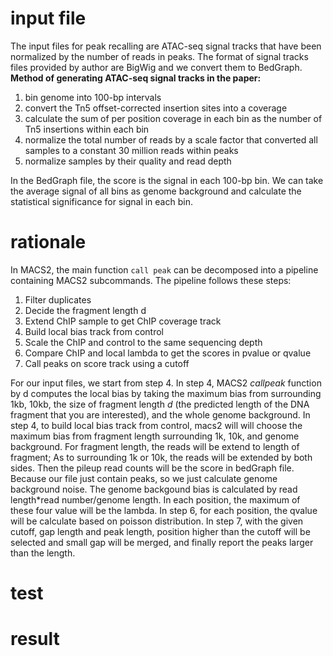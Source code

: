# input file
The input files for peak recalling are ATAC-seq signal tracks that have been normalized by the number of reads in peaks. The format of signal tracks files provided by author are BigWig and we convert them to BedGraph.
**Method of generating ATAC-seq signal tracks in the paper:**
 1. bin genome into 100-bp intervals
 2. convert the Tn5 offset-corrected insertion sites into a coverage
 3. calculate the sum of per position coverage in each bin as the number of Tn5 insertions within each bin
 4. normalize the total number of reads by a scale factor that converted all samples to a constant 30 million reads within peaks
 5. normalize samples by their quality and read depth

In the BedGraph file, the score is the signal in each 100-bp bin. We can take the average signal of all bins as genome background and calculate the statistical significance for signal in each bin.

# rationale
In MACS2, the main function `call peak` can be decomposed into a pipeline containing MACS2 subcommands. The pipeline follows these steps: 
1. Filter duplicates
2. Decide the fragment length d
3. Extend ChIP sample to get ChIP coverage track
4. Build local bias track from control
5. Scale the ChIP and control to the same sequencing depth
6. Compare ChIP and local lambda to get the scores in pvalue or qvalue
7. Call peaks on score track using a cutoff

For our input files, we start from step 4.
In step 4, MACS2 _callpeak_ function by d computes the local bias by taking the maximum bias from surrounding 1kb, 10kb, the size of fragment length _d_ (the predicted length of the DNA fragment that you are interested), and the whole genome background.
In step 4, to build local bias track from control, macs2 will will choose the maximum bias from fragment length surrounding 1k, 10k, and genome background. For fragment length, the reads will be extend to length of fragment; As to surrounding 1k or 10k, the reads will be extended by both sides. Then the pileup read counts will be the score in bedGraph file. Because our file just contain peaks, so we just calculate genome background noise. The genome backgound bias is calculated by read length*read number/genome length. In each position, the maximum of these four value will be the lambda. In step 6, for each position, the qvalue will be calculate based on poisson distribution. In step 7, with the given cutoff, gap length and peak length, position higher than the cutoff will be selected and small gap will be merged, and finally report the peaks larger than the length.  
# test
# result
<!--stackedit_data:
eyJoaXN0b3J5IjpbNjEyMzE3ODkxLC01NDczMTIyNDMsLTE5Mz
k1NjkzNDcsMzc5MzczMzMxLC02OTU1MjU1NCw3NDY3NzUyNTEs
LTE5OTc3NTMyMTcsLTI3MTQ5MDAyMywtMjEzNDg0MTgxMCwxMD
I2OTI5NDMwLC01NjcxNDExMzIsMTM1MDQ1MjEzLDY2MzgzMDQ3
MCwxNTY5NDcyMDg1LC0xMjc3MTY5MDk4LDEyOTA2Njk0NzMsNz
kyNjMxNTQ5LC0xMjQ5MDcwODg4LDYwMjA5MTM0LC0xMzQ3Mzg4
MjUyXX0=
-->